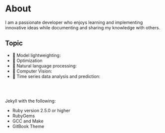 # About
 I am a passionate developer who enjoys learning and implementing innovative ideas while documenting and sharing my knowledge with others.

## Topic
- :star2: Model lightweighting: 
- :rabbit2: Optimization
- :sunrise: Natural language processing: 
- :baby_chick: Computer Vision: 
- :blossom: Time series data analysis and prediction: 

<br><Br>

Jekyll with the following:
- Ruby version 2.5.0 or higher
- RubyGems
- GCC and Make
- GitBook Theme